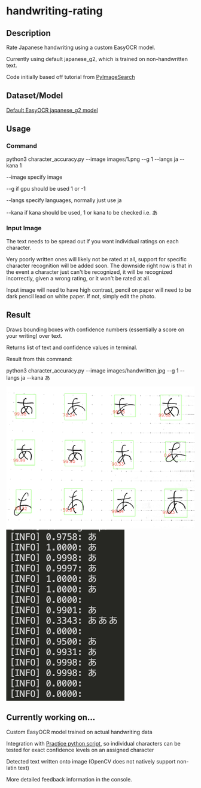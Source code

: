 # handwriting-rating

## Description
 Rate Japanese handwriting using a custom EasyOCR model. 

 Currently using default japanese_g2, which is trained on non-handwritten text. 
 
 Code initially based off tutorial from <a href="https://talcgames.itch.io/](https://www.youtube.com/watch?v=fGP_sSo-usc" target="_blank" rel="noopener noreferrer">PyImageSearch</a>

## Dataset/Model
 <a href="https://jaided.ai/easyocr/modelhub/" target="_blank" rel="noopener noreferrer">Default EasyOCR japanese_g2 model</a>

## Usage
### Command
 python3 character_accuracy.py --image images/1.png --g 1 --langs ja --kana 1 

 --image specify image
 
 --g if gpu should be used 1 or -1
 
 --langs specify languages, normally just use ja
 
 --kana if kana should be used, 1 or kana to be checked i.e. あ

### Input Image

 The text needs to be spread out if you want individual ratings on each character. 
 
 Very poorly written ones will likely not be rated at all, support for specific character recognition will be added soon. The downside right now is that in the event a character just can't be recognized, it will be recognized incorrectly, given a wrong rating, or it won't be rated at all.

 Input image will need to have high contrast, pencil on paper will need to be dark pencil lead on white paper. If not, simply edit the photo.

 ## Result
  Draws bounding boxes with confidence numbers (essentially a score on your writing) over text. 

  Returns list of text and confidence values in terminal. 

  Result from this command:
  
  python3 character_accuracy.py --image images/handwritten.jpg --g 1 --langs ja --kana あ 

![Screenshot](result.png)
![Screenshot](console.png)

 ## Currently working on...
  Custom EasyOCR model trained on actual handwriting data

  Integration with  <a href="https://github.com/theoc3/JapanesePractice" target="_blank" rel="noopener noreferrer">Practice python script</a>, so individual characters can be tested for exact confidence levels on an assigned character

  Detected text written onto image (OpenCV does not natively support non-latin text)

  More detailed feedback information in the console.
